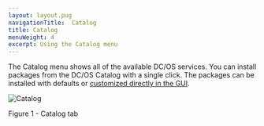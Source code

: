 ```yaml
---
layout: layout.pug
navigationTitle:  Catalog
title: Catalog
menuWeight: 4
excerpt: Using the Catalog menu
---
```


The Catalog menu shows all of the available DC/OS services. You can install packages from the DC/OS Catalog with a single click. The packages can be installed with defaults or [customized directly in the GUI](/1.12/deploying-services/config-universe-service/#gui
).

![Catalog](/1.12/img/GUI-Catalog-Main_View-1_12.png)

Figure 1 - Catalog tab
